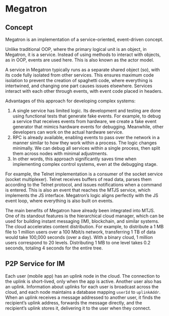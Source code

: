 # Megatron

## Concept

Megatron is an implementation of a service-oriented, event-driven concept.

Unlike traditional OOP, where the primary logical unit is an object, in Megatron, it is a service. Instead of using methods to interact with objects, as in OOP, events are used here. This is also known as the actor model.

A service in Megatron typically runs as a separate shared object (so), with its code fully isolated from other services. This ensures maximum code isolation to prevent the creation of spaghetti code, where everything is intertwined, and changing one part causes issues elsewhere. Services interact with each other through events, with event code placed in headers.

Advantages of this approach for developing complex systems:
1. A single service has limited logic. Its development and testing are done using functional tests that generate fake events. For example, to debug a service that receives events from hardware, we create a fake event generator that mimics hardware events for debugging. Meanwhile, other developers can work on the actual hardware service.
2. RPC is already available, enabling events to pass over the network in a manner similar to how they work within a process. The logic changes minimally. We can debug all services within a single process, then split them across nodes with minimal adjustments.
3. In other words, this approach significantly saves time when implementing complex control systems, even at the debugging stage.

For example, the Telnet implementation is a consumer of the socket service (socket multiplexer). Telnet receives buffers of read data, parses them according to the Telnet protocol, and issues notifications when a command is entered. This is also an event that reaches the MTJS service, which implements the JS interface. Megatron’s logic aligns perfectly with the JS event loop, where everything is also built on events.

The main benefits of Megatron have already been integrated into MTJS. One of its standout features is the hierarchical cloud manager, which can be used for building instant messaging (IM), blockchain, and similar systems. The cloud accelerates content distribution. For example, to distribute a 1 MB file to 1 million users over a 100 Mbit/s network, transferring 1 TB of data would take 100,000 seconds (over a day). With a binary cloud, 1 million users correspond to 20 levels. Distributing 1 MB to one level takes 0.2 seconds, totaling 4 seconds for the entire tree.

## P2P Service for IM

Each user (mobile app) has an uplink node in the cloud. The connection to the uplink is short-lived, only when the app is active. Another user also has an uplink. Information about uplinks for each user is broadcast across the cloud, and each node maintains a database mapping `userId` to `uplinkAddr`. When an uplink receives a message addressed to another user, it finds the recipient’s uplink address, forwards the message directly, and the recipient’s uplink stores it, delivering it to the user when they connect.
